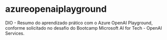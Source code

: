 # azureopenaiplayground
DIO - Resumo do aprendizado prático com o Azure OpenAI Playground, conforme solicitado no desafio do Bootcamp Microsoft AI for Tech - OpenAI Services.
